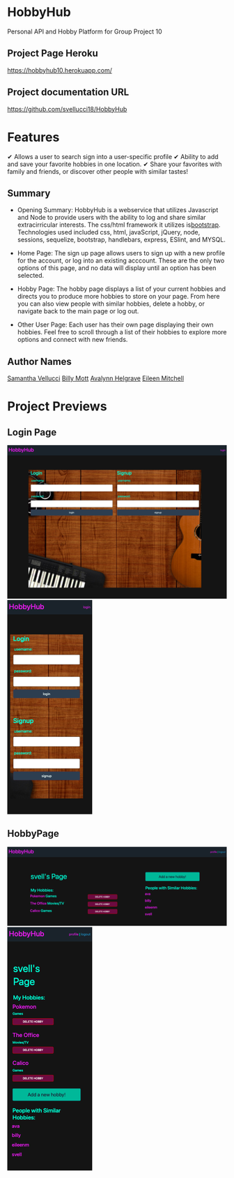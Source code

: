 # HobbyHub
Personal API and Hobby Platform for Group Project 10

## Project Page Heroku
https://hobbyhub10.herokuapp.com/

## Project documentation URL
https://github.com/svellucci18/HobbyHub

# Features
&#10004; Allows a user to search sign into a user-specific profile
&#10004; Ability to add and save your favorite hobbies in one location.
&#10004; Share your favorites with family and friends, or discover other people with similar tastes!

## Summary
- Opening Summary: HobbyHub is a webservice that utilizes Javascript and Node to provide users with the ability to log and share similar extracirricular interests. The css/html framework it utilizes is[bootstrap](https://getbootstrap.com/docs/4.0/components/navbar/). Technologies used included css, html, javaScript, jQuery, node, sessions, sequelize, bootstrap, handlebars, express, ESlint, and MYSQL.

- Home Page: The sign up page allows users to sign up with a new profile for the account, or log into an existing acccount. These are the only two options of this page, and no data will display until an option has been selected.

- Hobby Page: The hobby page displays a list of your current hobbies and directs you to produce more hobbies to store on your page. From here you can also view people with similar hobbies, delete a hobby, or navigate back to the main page or log out. 

- Other User Page: Each user has their own page displaying their own hobbies. Feel free to scroll through a list of their hobbies to explore more options and connect with new friends.

## Author Names
[Samantha Vellucci](https://github.com/svellucci18)
[Billy Mott](https://github.com/Billygm)
[Avalynn Helgrave](https://github.com/avalynnw)
[Eileen Mitchell](https://github.com/eileenhlmitchell19)

# Project Previews
## Login Page
![Project connection](./public/images/Login.png)
![Project connection](./public/images/LoginMobile.png)

## HobbyPage
![Project connection](./public/images/HobbyPage.png)
![Project connection](./public/images/HobbyPageMobile.png)
